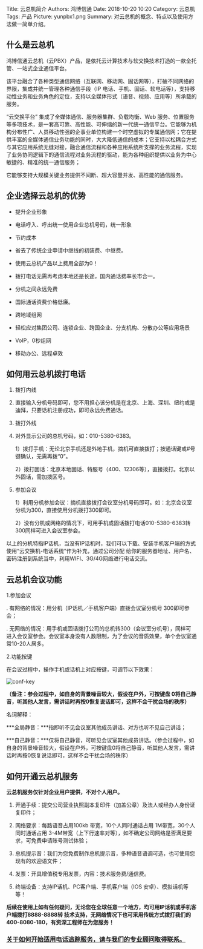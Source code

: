 Title: 云总机简介
Authors: 鸿博信通
Date: 2018-10-20 10:20
Category: 云总机
Tags: 产品
Picture: yunpbx1.png
Summary: 对云总机的概念、特点以及使用方法做一简单介绍。

## 什么是云总机

鸿博信通云总机（云PBX）产品，是依托云计算技术与软交换技术打造的一款全托管、一站式企业通信平台。

该平台融合了各种类型通信网络（互联网、移动网、固话网等），打破不同网络的界限，集成并统一管理各种通信手段（IP 电话、手机、固话、软电话等），支持移动性业务和业务角色的定位，支持以全媒体形式（语音、视频、应用等）所承载的服务。

“云交换平台” 集成了全媒体通信、服务器集群、负载均衡、Web 服务、位置服务等多项技术，是一套高可靠、高性能、可伸缩的新一代统一通信平台。它能够为机构分布性广、人员移动性强的企事业单位构建一个时空虚拟的专属通信网；它在提供丰富的全媒体通信业务功能的同时，大大降低通信的成本；它支持以松耦合方式与其它应用系统无缝对接，融合通信流程和各种应用系统所支撑的业务流程，实现了业务协同逻辑下的通信流程对业务流程的驱动，能为各种组织提供以业务为中心敏捷的、精准的统一通信服务；

它能够支持大规模关键业务提供不间断、超大容量并发、高性能的通信服务。



## **企业选择云总机的优势**

- 提升企业形象

- 电话呼入、呼出统一使用企业总机号码，统一形象

- 节约成本

- 省去了传统企业申请中继线的初装费、中继费。

- 使用云总机产品以上费用全部为0！

- 拨打电话无需再考虑本地还是长途，国内通话费率长市合一。

- 分机之间永远免费

- 国际通话资费价格低廉。

- 跨地域组网

- 轻松应对集团公司、连锁企业、跨国企业、分支机构、分散办公等应用场景

- VoIP，0秒组网

- 移动办公、远程卓效

  

## **如何用云总机拨打电话**

1. 拨打内线

2. 直接输入分机号码即可，您不用担心该分机是在北京、上海、深圳、纽约或是迪拜，只要话机注册成功，即可永远免费通话。

3. 拨打外线

4. 对外显示公司的总机号码，如：010-5380-6383。

    1）拨打手机：无论北京手机还是外地手机，摘机可直接拨打；按通话键或#号键确认，无需再拨“0”。

    2）拨打固话：北京本地固话、特服号（400、12306等），直接拨打。北京以外固话，需加拨区号。

5. 参加会议

    1）利用分机参加会议：摘机直接拨打会议室分机号码即可。如：北京会议室分机为300，直接使用分机拨打300即可。

    2）没有分机或网络的情况下，可用手机或固话拨打电话010-5380-6383转300同样可进入会议室参会。

以上的分机特指IP话机，当没有IP话机时，我们可以下载、安装手机客户端的方式使用“云交换机-电话系统”作为补充，通过公司分配 给你的服务器地址、用户名、密码注册到系统当中，利用WIFI、3G/4G网络进行电话交流。

## **云总机会议功能**

1.参加会议

.  有网络的情况：用分机（IP话机／手机客户端）直拨会议室分机号 300即可参会； 

.  无网络的情况：用手机或固话拨打公司的总机转300（会议室分机号），同样可 进入会议室参会。会议室本身没有人数限制，为了会议的音质效果，单个会议室通常10-20人居多。
    
2.功能按键

  在会议过程中，操作手机或话机上对应按键，可调节以下效果：

![conf-key](/view/blog/images/conf-key.jpg)

**（备注：参会过程中，如自身的背景噪音较大，假设在户外，可按键盘 0将自己静音，听其他人发言，需讲话时再按0恢复说话即可，这样不会干扰会场的秩序）**

名词解释： 

  ***全局静音：***指即听不见会议室其他成员讲话、对方也听不见自己讲话； 

  ***自己静音：***仅将自己静音，可听见会议室其他成员讲话。（参会过程中，如自身的背景噪音较大，假设在户外，可按键盘0将自己静音，听其他人发言，需讲话时再按0恢复说话即可，这样不会干扰会场的秩序）

## **如何开通云总机服务**

**云总机服务仅针对企业用户提供，不对个人用户。**

1. 开通手续：提交公司营业执照副本复印件（加盖公章）及法人或经办人身份证复印件；

2. 网络要求：每路语音占用100kb 带宽，10个人同时通话占用 1M带宽，30个人同时通话占用 3-4M带宽（上下行速率对等），如不确定公司网络是否满足要求，可免费申请账号测试体验；

3. 总机提示音：我们为您免费制作总机提示音，多种语音语调可选，也可使用您现有的欢迎语文件；

4. 发票：开具增值税专用发票，内容：技术服务费/通信费。

5. 终端设备：支持IP话机、PC客户端、手机客户端（IOS 安卓）、模拟话机等等！



**后续在使用上如有任何疑问，无论您在全球任意一个地方，均可用IP话机或手机客户端拨打8888-8888转 技术支持，无网络情况下也可采用传统方式拨打我们的400-8080-180，有资深工程师在为您服务！**

### [关于如何开始适用电话追踪服务，请与我们的专业顾问取得联系。](/contact.html)
